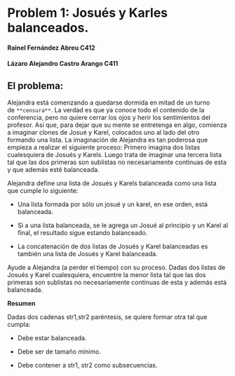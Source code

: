 ### 

# Problem 1: Josués y Karles balanceados.

#### Rainel Fernández Abreu C412

#### Lázaro Alejandro Castro Arango C411

## El problema:

Alejandra está comenzando a quedarse dormida en mitad de un turno de `**censura**`. La verdad es que ya conoce todo el contenido de la conferencia, pero no quiere cerrar los ojos y herir los sentimientos del profesor. Así que, para dejar que su mente se entretenga en algo, comienza a imaginar clones de Josué y Karel, colocados uno al lado del otro formando una lista. La imaginación de Alejandra es tan poderosa que empieza a realizar el siguiente proceso: Primero imagina dos listas cualesquiera de Josués y Karels. Luego trata de imaginar una tercera lista tal que las dos primeras son sublistas no necesariamente continuas de esta y que además esté balanceada.

Alejandra define una lista de Josués y Karels balanceada como una lista que cumple lo siguiente:

- Una lista formada por sólo un josué y un karel, en ese orden, está balanceada.

- Si a una lista balanceada, se le agrega un Josué al principio y un Karel al final, el resultado sigue estando balanceado.

- La concatenación de dos listas de Josués y Karel balanceadas es también una lista de Josués y Karel balanceada.

Ayude a Alejandra (a perder el tiempo) con su proceso. Dadas dos listas de Josués y Karel cualesquiera, encuentre la menor lista tal que las dos primeras son sublistas no necesariamente continuas de esta y además está balanceada.

**Resumen**

Dadas dos cadenas str1,str2 paréntesis, se quiere formar otra tal que cumpla:

- Debe estar balanceada.

- Debe ser de tamaño mínimo.

- Debe contener a str1, str2 como subsecuencias.
